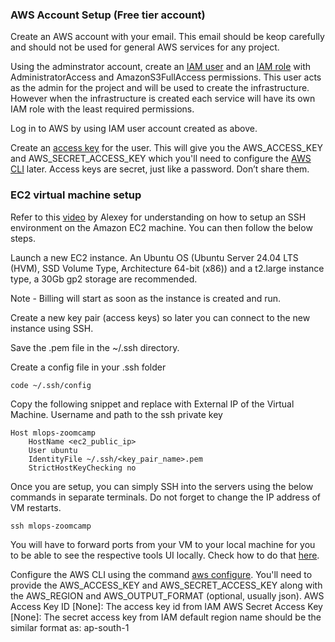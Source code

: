 
### AWS Account Setup (Free tier account)

Create an AWS account with your email. This email should be keop carefully and should not be used for general AWS services for any project.

Using the adminstrator account, create an [IAM user](https://docs.aws.amazon.com/IAM/latest/UserGuide/id_users_create.html) and an [IAM role](https://docs.aws.amazon.com/IAM/latest/UserGuide/id_roles.html) with AdministratorAccess and AmazonS3FullAccess permissions. This user acts as the admin for the project and will be used to create the infrastructure. However when the infrastructure is created each service will have its own IAM role with the least required permissions.

Log in to AWS by using IAM user account created as above.

Create an [access key](https://docs.aws.amazon.com/IAM/latest/UserGuide/id_credentials_access-keys.html) for the user. This will give you the AWS_ACCESS_KEY and AWS_SECRET_ACCESS_KEY which you'll need to configure the [AWS CLI](https://docs.aws.amazon.com/cli/v1/userguide/cli-configure-files.html) later. Access keys are secret, just like a password. Don’t share them.

### EC2 virtual machine setup 

Refer to this [video](https://www.youtube.com/watch?v=IXSiYkP23zo) by Alexey for understanding on how to setup an SSH environment on the Amazon EC2 machine. You can then follow the below steps.

Launch a new EC2 instance. An Ubuntu OS (Ubuntu Server 24.04 LTS (HVM), SSD Volume Type, Architecture 64-bit (x86)) and a t2.large instance type, a 30Gb gp2 storage are recommended.

Note - Billing will start as soon as the instance is created and run.

Create a new key pair (access keys) so later you can connect to the new instance using SSH.

Save the .pem file in the ~/.ssh directory.

Create a config file in your .ssh folder

```
code ~/.ssh/config
```

Copy the following snippet and replace with External IP of the Virtual Machine. Username and path to the ssh private key
```
Host mlops-zoomcamp
    HostName <ec2_public_ip>
    User ubuntu
    IdentityFile ~/.ssh/<key_pair_name>.pem
    StrictHostKeyChecking no
```

Once you are setup, you can simply SSH into the servers using the below commands in separate terminals. Do not forget to change the IP address of VM restarts.

```
ssh mlops-zoomcamp
```

You will have to forward ports from your VM to your local machine for you to be able to see the respective tools UI locally. Check how to do that [here](https://www.youtube.com/watch?v=ae-CV2KfoN0&t=1074s).


Configure the AWS CLI using the command [aws configure](https://docs.aws.amazon.com/cli/latest/reference/configure/). You'll need to provide the AWS_ACCESS_KEY and AWS_SECRET_ACCESS_KEY along with the AWS_REGION and AWS_OUTPUT_FORMAT (optional, usually json).
AWS Access Key ID [None]: The access key id from IAM
AWS Secret Access Key [None]: The secret access key from IAM
default region name should be the similar format as: ap-south-1 


